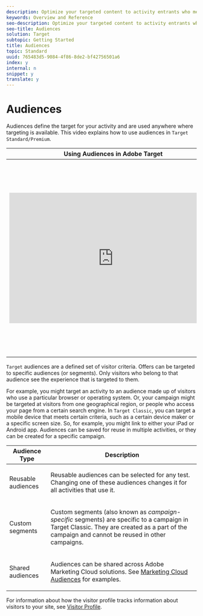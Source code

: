 ```yaml
---
description: Optimize your targeted content to activity entrants who meet specific criteria.
keywords: Overview and Reference
seo-description: Optimize your targeted content to activity entrants who meet specific criteria.
seo-title: Audiences
solution: Target
subtopic: Getting Started
title: Audiences
topic: Standard
uuid: 765483d5-9084-4f86-8de2-bf42756501a6
index: y
internal: n
snippet: y
translate: y
---
```


# Audiences

Audiences define the target for your activity and are used anywhere where targeting is available.
This video explains how to use audiences in `Target Standard/Premium`. 


<table id="table_C56F4BE9B867463380013C584D97DAD2"> 
 <thead> 
  <tr> 
   <th class="entry" colspan="2">Using Audiences in Adobe Target</th> 
   <th colname="col3" class="entry">6:21</th> 
  </tr>
 </thead>
 <tbody> 
  <tr> 
   <td colspan="2"> <p> 
     <div width="550" class="video-iframe"> 
      <iframe src="https://www.youtube.com/embed/TAMBpW9vpOI/" frameborder="0" webkitallowfullscreen="true" mozallowfullscreen="true" oallowfullscreen="true" msallowfullscreen="true" allowfullscreen="allowfullscreen" scrolling="no" width="550" height="345">https://www.youtube.com/embed/TAMBpW9vpOI/</iframe>
     </div> </p> </td> 
   <td colname="col3"> <p> 
     <ul id="ul_B17C3EFA4B664415AE0159E418FF45C4"> 
      <li id="li_22FFA0494744455EA8692DCCE1FB00FE"> <p>Explain the term "Audience"</p> </li> 
      <li id="li_9ACB91E8D9BB4FE2832793AC24600086"> <p>Explain the two ways audiences are used for optimization</p> </li> 
      <li id="li_9FF39A4E03F74DCF82CF8A606179E227"> <p>Find audiences in the Audiences list</p> </li> 
      <li id="li_53EBF708110F46E18796B8904081448A"> <p>Target an activity to an audience</p> </li> 
      <li id="li_9741785E540043D0B399A09869B8E23F"> <p>Use audiences for passive reporting in an activity</p> </li> 
     </ul> </p> </td> 
  </tr> 
 </tbody> 
</table>

`Target` audiences are a defined set of visitor criteria. Offers can be targeted to specific audiences (or segments). Only visitors who belong to that audience see the experience that is targeted to them. 

For example, you might target an activity to an audience made up of visitors who use a particular browser or operating system.
Or, your campaign might be targeted at visitors from one geographical region, or people who access your page from a certain search engine.
In `Target Classic`, you can target a mobile device that meets certain criteria, such as a certain device maker or a specific screen size. So, for example, you might link to either your iPad or Android app. 
Audiences can be saved for reuse in multiple activities, or they can be created for a specific campaign.


<table id="table_8293411EA6844B0488254DDE98864C9F"> 
 <thead> 
  <tr> 
   <th colname="col1" class="entry">Audience Type</th> 
   <th colname="col2" class="entry">Description</th> 
  </tr>
 </thead>
 <tbody> 
  <tr> 
   <td colname="col1"> <p>Reusable audiences</p> </td> 
   <td colname="col2"> <p>Reusable audiences can be selected for any test. Changing one of these audiences changes it for all activities that use it.</p> </td> 
  </tr> 
  <tr> 
   <td colname="col1"> <p>Custom segments</p> </td> 
   <td colname="col2"> <p>Custom segments (also known as <i>campaign-specific</i> segments) are specific to a campaign in <span class="keyword">Target Classic</span>. They are created as a part of the campaign and cannot be reused in other campaigns. </p> </td> 
  </tr> 
  <tr> 
   <td colname="col1"> <p>Shared audiences</p> </td> 
   <td colname="col2"> <p>Audiences can be shared across <span class="keyword">Adobe Marketing Cloud solutions</span>. See <a href="https://marketing.adobe.com/resources/help/en_US/mcloud/audience_library.html" format="https" scope="external">Marketing Cloud Audiences</a> for examples. </p> </td> 
  </tr> 
 </tbody> 
</table>

For information about how the visitor profile tracks information about visitors to your site, see [Visitor Profile](c_visitor_profile.md#concept_5E53D1A6DF224D7BAE76F4AE390B9DA1). 
